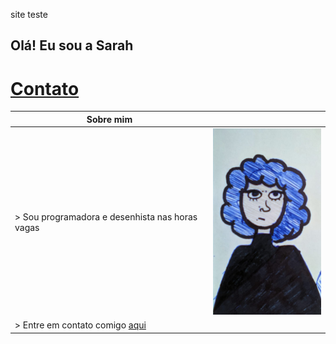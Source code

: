 

site teste

## Olá! Eu sou a Sarah 

# [Contato](https://sarah-m-s.github.io/sobre/contato)


| Sobre mim   |             |
| ----------- | ----------- |
| > Sou programadora e desenhista nas horas vagas     | <img src="/docs/assets/395fa86a-8495-4e26-810a-1f8e61244d85.jpeg" width="200">       |
| > Entre em contato comigo [aqui](https://sarah-m-s.github.io/sobre/contato)|  |








